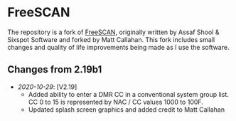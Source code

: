 # FreeSCAN
The repository is a fork of [FreeSCAN](https://github.com/mfcallahan/FreeSCAN), originally written by Assaf Shool & Sixspot Software and forked by Matt Callahan. This fork includes small changes and quality of life improvements being made as I use the software.

## Changes from 2.19b1
* _2020-10-29_: [V2.19] 
  * Added ability to enter a DMR CC in a conventional system group list. CC 0 to 15 is represented by NAC / CC values 1000 to 100F.
  * Updated splash screen graphics and added credit to Matt Callahan
